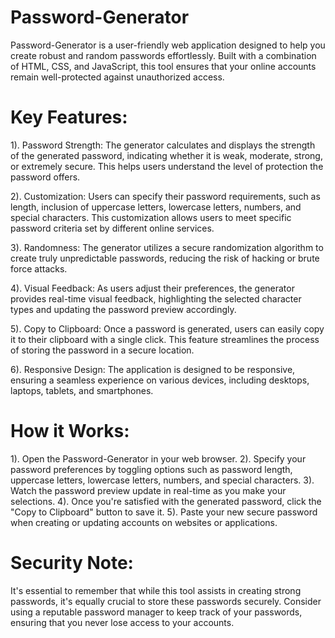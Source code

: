 # Password-Generator
Password-Generator is a user-friendly web application designed to help you create robust and random passwords effortlessly. Built with a combination of HTML, CSS, and JavaScript, this tool ensures that your online accounts remain well-protected against unauthorized access.

# Key Features:

1). Password Strength: The generator calculates and displays the strength of the generated password, indicating whether it is weak, moderate, strong, or extremely secure. This helps users understand the level of protection the password offers.

2). Customization: Users can specify their password requirements, such as length, inclusion of uppercase letters, lowercase letters, numbers, and special characters. This customization allows users to meet specific password criteria set by different online services.

3). Randomness: The generator utilizes a secure randomization algorithm to create truly unpredictable passwords, reducing the risk of hacking or brute force attacks.

4). Visual Feedback: As users adjust their preferences, the generator provides real-time visual feedback, highlighting the selected character types and updating the password preview accordingly.

5). Copy to Clipboard: Once a password is generated, users can easily copy it to their clipboard with a single click. This feature streamlines the process of storing the password in a secure location.

6). Responsive Design: The application is designed to be responsive, ensuring a seamless experience on various devices, including desktops, laptops, tablets, and smartphones.


# How it Works:

1). Open the Password-Generator in your web browser.
2). Specify your password preferences by toggling options such as password length, uppercase letters, lowercase letters, numbers, and special characters.
3). Watch the password preview update in real-time as you make your selections.
4). Once you're satisfied with the generated password, click the "Copy to Clipboard" button to save it.
5). Paste your new secure password when creating or updating accounts on websites or applications.


# Security Note:

It's essential to remember that while this tool assists in creating strong passwords, it's equally crucial to store these passwords securely. Consider using a reputable password manager to keep track of your passwords, ensuring that you never lose access to your accounts.
